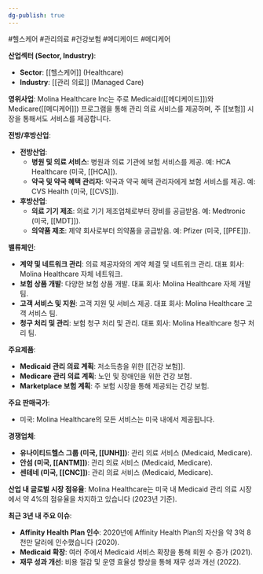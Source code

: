 ```yaml
---
dg-publish: true
---
```

#헬스케어 #관리의료 #건강보험 #메디케이드 #메디케어 

**산업섹터 (Sector, Industry)**:

- **Sector**: [[헬스케어]] (Healthcare)
- **Industry**: [[관리 의료]] (Managed Care)

**영위사업**: Molina Healthcare Inc는 주로 Medicaid([[메디케이드]])와 Medicare([[메디케어]]) 프로그램을 통해 관리 의료 서비스를 제공하며, 주 [[보험]] 시장을 통해서도 서비스를 제공합니다.

**전방/후방산업**:

- **전방산업**:
    - **병원 및 의료 서비스**: 병원과 의료 기관에 보험 서비스를 제공. 예: HCA Healthcare (미국, [[HCA]]).
    - **약국 및 약국 혜택 관리자**: 약국과 약국 혜택 관리자에게 보험 서비스를 제공. 예: CVS Health (미국, [[CVS]]).
- **후방산업**:
    - **의료 기기 제조**: 의료 기기 제조업체로부터 장비를 공급받음. 예: Medtronic (미국, [[MDT]]).
    - **의약품 제조**: 제약 회사로부터 의약품을 공급받음. 예: Pfizer (미국, [[PFE]]).

**밸류체인**:

- **계약 및 네트워크 관리**: 의료 제공자와의 계약 체결 및 네트워크 관리. 대표 회사: Molina Healthcare 자체 네트워크.
- **보험 상품 개발**: 다양한 보험 상품 개발. 대표 회사: Molina Healthcare 자체 개발팀.
- **고객 서비스 및 지원**: 고객 지원 및 서비스 제공. 대표 회사: Molina Healthcare 고객 서비스 팀.
- **청구 처리 및 관리**: 보험 청구 처리 및 관리. 대표 회사: Molina Healthcare 청구 처리 팀.

**주요제품**:

- **Medicaid 관리 의료 계획**: 저소득층을 위한 [[건강 보험]].
- **Medicare 관리 의료 계획**: 노인 및 장애인을 위한 건강 보험.
- **Marketplace 보험 계획**: 주 보험 시장을 통해 제공되는 건강 보험.

**주요 판매국가**:

- 미국: Molina Healthcare의 모든 서비스는 미국 내에서 제공됩니다.

**경쟁업체**:

- **유나이티드헬스 그룹 (미국, [[UNH]])**: 관리 의료 서비스 (Medicaid, Medicare).
- **안섬 (미국, [[ANTM]])**: 관리 의료 서비스 (Medicaid, Medicare).
- **센테네 (미국, [[CNC]])**: 관리 의료 서비스 (Medicaid, Medicare).

**산업 내 글로벌 시장 점유율**: Molina Healthcare는 미국 내 Medicaid 관리 의료 시장에서 약 4%의 점유율을 차지하고 있습니다 (2023년 기준).

**최근 3년 내 주요 이슈**:

- **Affinity Health Plan 인수**: 2020년에 Affinity Health Plan의 자산을 약 3억 8천만 달러에 인수했습니다 (2020).
- **Medicaid 확장**: 여러 주에서 Medicaid 서비스 확장을 통해 회원 수 증가 (2021).
- **재무 성과 개선**: 비용 절감 및 운영 효율성 향상을 통해 재무 성과 개선 (2022).